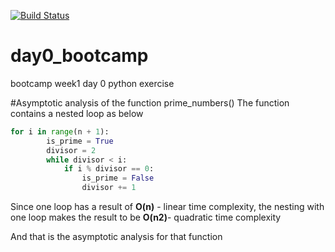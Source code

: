 
[![Build Status](https://travis-ci.org/jacksono/day0.svg?branch=master)](https://travis-ci.org/jacksono/day0)
# day0_bootcamp
bootcamp week1 day 0 python exercise

#Asymptotic analysis of the function prime_numbers()
The function contains a nested loop as below
```python
for i in range(n + 1):
        is_prime = True
        divisor = 2
        while divisor < i:
            if i % divisor == 0:
                is_prime = False
                divisor += 1
```
Since one loop has a result of **O(n)** - linear time complexity, the nesting with one
loop makes the result to be **O(n2)**- quadratic time complexity

And that is the asymptotic analysis for that function
